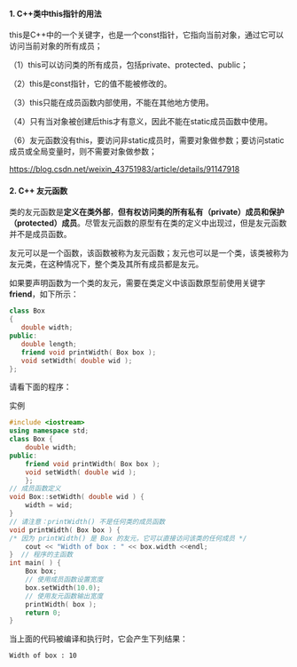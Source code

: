 #### 1. C++类中this指针的用法

this是C++中的一个关键字，也是一个const指针，它指向当前对象，通过它可以访问当前对象的所有成员；

（1）this可以访问类的所有成员，包括private、protected、public；

（2）this是const指针，它的值不能被修改的。

（3）this只能在成员函数内部使用，不能在其他地方使用。

（4）只有当对象被创建后this才有意义，因此不能在static成员函数中使用。

（6）友元函数没有this，要访问非static成员时，需要对象做参数；要访问static成员或全局变量时，则不需要对象做参数；

https://blog.csdn.net/weixin_43751983/article/details/91147918

#### 2. C++ 友元函数

类的友元函数是**定义在类外部**，**但有权访问类的所有私有（private）成员和保护（protected）成员**。尽管友元函数的原型有在类的定义中出现过，但是友元函数并不是成员函数。

友元可以是一个函数，该函数被称为友元函数；友元也可以是一个类，该类被称为友元类，在这种情况下，整个类及其所有成员都是友元。

如果要声明函数为一个类的友元，需要在类定义中该函数原型前使用关键字 **friend**，如下所示：

```c++
class Box
{
   double width;
public:
   double length;
   friend void printWidth( Box box );
   void setWidth( double wid );
};
```

请看下面的程序：

实例

```C++
#include <iostream>  
using namespace std;  
class Box {   
	double width; 
public:   
	friend void printWidth( Box box );   
	void setWidth( double wid ); 
	};  
// 成员函数定义 
void Box::setWidth( double wid ) {    
	width = wid; 
}  
// 请注意：printWidth() 不是任何类的成员函数 
void printWidth( Box box ) {   
/* 因为 printWidth() 是 Box 的友元，它可以直接访问该类的任何成员 */   
	cout << "Width of box : " << box.width <<endl; 
}  // 程序的主函数 
int main( ) {   
	Box box;    
	// 使用成员函数设置宽度   
	box.setWidth(10.0);      
	// 使用友元函数输出宽度   
	printWidth( box );    
	return 0; 
}
```

当上面的代码被编译和执行时，它会产生下列结果：

```
Width of box : 10
```